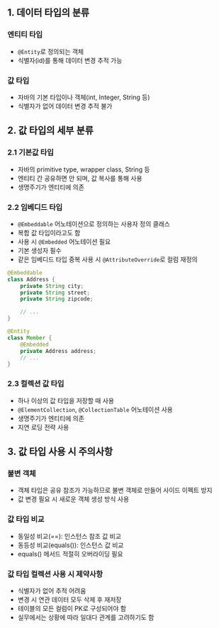 ## 1. 데이터 타입의 분류

### 엔티티 타입

- `@Entity`로 정의되는 객체
- 식별자(id)를 통해 데이터 변경 추적 가능

### 값 타입

- 자바의 기본 타입이나 객체(int, Integer, String 등)
- 식별자가 없어 데이터 변경 추적 불가

## 2. 값 타입의 세부 분류

### 2.1 기본값 타입

- 자바의 primitive type, wrapper class, String 등
- 엔티티 간 공유하면 안 되며, 값 복사를 통해 사용
- 생명주기가 엔티티에 의존

### 2.2 임베디드 타입

- `@Embeddable` 어노테이션으로 정의하는 사용자 정의 클래스
- 복합 값 타입이라고도 함
- 사용 시 `@Embedded` 어노테이션 필요
- 기본 생성자 필수
- 같은 임베디드 타입 중복 사용 시 `@AttributeOverride`로 컬럼 재정의

```java
@Embeddable
class Address {
    private String city;
    private String street;
    private String zipcode;

    // ...
}

@Entity
class Member {
    @Embedded
    private Address address;
    // ...
}
```

### 2.3 컬렉션 값 타입

- 하나 이상의 값 타입을 저장할 때 사용
- `@ElementCollection`, `@CollectionTable` 어노테이션 사용
- 생명주기가 엔티티에 의존
- 지연 로딩 전략 사용

## 3. 값 타입 사용 시 주의사항

### 불변 객체

- 객체 타입은 공유 참조가 가능하므로 불변 객체로 만들어 사이드 이펙트 방지
- 값 변경 필요 시 새로운 객체 생성 방식 사용

### 값 타입 비교

- 동일성 비교(==): 인스턴스 참조 값 비교
- 동등성 비교(equals()): 인스턴스 값 비교
- equals() 메서드 적절히 오버라이딩 필요

### 값 타입 컬렉션 사용 시 제약사항

- 식별자가 없어 추적 어려움
- 변경 시 연관 데이터 모두 삭제 후 재저장
- 테이블의 모든 컬럼이 PK로 구성되어야 함
- 실무에서는 상황에 따라 일대다 관계를 고려하기도 함